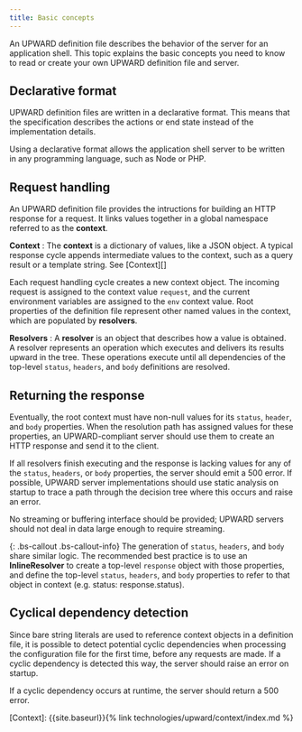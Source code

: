 ```yaml
---
title: Basic concepts
---
```


An UPWARD definition file describes the behavior of the server for an application shell.
This topic explains the basic concepts you need to know to read or create your own UPWARD definition file and server.

## Declarative format

UPWARD definition files are written in a declarative format.
This means that the specification describes the actions or end state instead of the implementation details.

Using a declarative format allows the application shell server to be written in any programming language, such as Node or PHP.

## Request handling

An UPWARD definition file provides the intructions for building an HTTP response for a request.
It links values together in a global namespace referred to as the **context**.

**Context**
: The **context** is a dictionary of values, like a JSON object.
A typical response cycle appends intermediate values to the context, such as a query result or a template string.
See [Context][]

Each request handling cycle creates a new context object.
The incoming request is assigned to the context value `request`, and the current environment variables are assigned to the `env` context value. 
Root properties of the definition file represent other named values in the context, which are populated by **resolvers**.

**Resolvers**
: A **resolver** is an object that describes how a value is obtained. 
A resolver represents an operation which executes and delivers its results upward in the tree.
These operations execute until all dependencies of the top-level `status`, `headers`, and `body` definitions are resolved.
<!-- TODO: add link to future resolver reference topic -->

## Returning the response

Eventually, the root context must have non-null values for its `status`, `header`, and `body` properties.
When the resolution path has assigned values for these properties, an UPWARD-compliant server should use them to create an HTTP response and send it to the client.

If all resolvers finish executing and the response is lacking values for any of the `status`, `headers`, or `body` properties, the server should emit a 500 error.
If possible, UPWARD server implementations should use static analysis on startup to trace a path through the decision tree where this occurs and raise an error.

No streaming or buffering interface should be provided; UPWARD servers should not deal in data large enough to require streaming.

{: .bs-callout .bs-callout-info}
The generation of `status`, `headers`, and `body` share similar logic.
The recommended best practice is to use an **InlineResolver** to create a top-level `response` object with those properties, and define the top-level `status`, `headers`, and `body` properties to refer to that object in context (e.g. status: response.status).

## Cyclical dependency detection

Since bare string literals are used to reference context objects in a definition file, it is possible to detect potential cyclic dependencies when processing the configuration file for the first time, before any requests are made.
If a cyclic dependency is detected this way, the server should raise an error on startup.

If a cyclic dependency occurs at runtime, the server should return a 500 error.

[Context]: {{site.baseurl}}{% link technologies/upward/context/index.md %}
